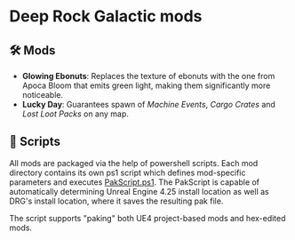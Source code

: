 # Deep Rock Galactic mods

## 🛠 Mods
- **Glowing Ebonuts**: Replaces the texture of ebonuts with the one from Apoca Bloom that emits green light, making them significantly more noticeable.
- **Lucky Day**: Guarantees spawn of *Machine Events*, *Cargo Crates* and *Lost Loot Packs* on any map.

## 📜 Scripts
All mods are packaged via the help of powershell scripts. Each mod directory contains its own ps1 script which defines mod-specific parameters and executes [PakScript.ps1](./PakScript.ps1). The PakScript is capable of automatically determining Unreal Engine 4.25 install location as well as DRG's install location, where it saves the resulting pak file.

The script supports "paking" both UE4 project-based mods and hex-edited mods.
